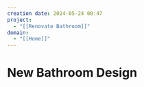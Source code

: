 ```yaml
---
creation date: 2024-05-24 00:47
project: 
  - "[[Renovate Bathroom]]"
domain: 
  - "[[Home]]"
---
```

# New Bathroom Design
